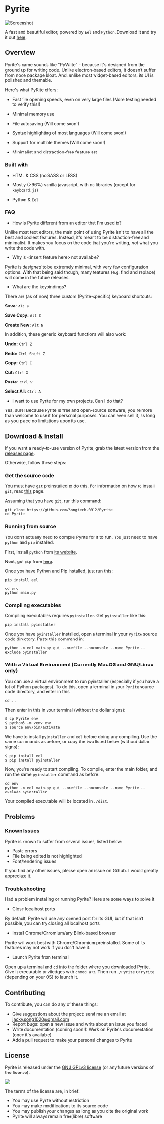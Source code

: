 # Pyrite

![Screenshot](markdown_assets/hero-image.png)

A fast and beautiful editor, powered by `Eel` and `Python`. Download it and try it out [here](release_notes/release-0.1.1-alpha.md).

## Overview

Pyrite's name sounds like "PyWrite" - because it's designed from the ground up for writing code. Unlike electron-based editors, it doesn't suffer from node package bloat. And, unlike most widget-based editors, its UI is polished and themable. 

Here's what PyRite offers:

* Fast file opening speeds, even on very large files (More testing needed to verify this!) 

* Minimal memory use

* File autosaving (Will come soon!)

* Syntax highlighting of most languages (Will come soon!)

* Support for multiple themes (Will come soon!)

* Minimalist and distraction-free feature set

### Built with

* HTML & CSS (no SASS or LESS)
  
* Mostly (>96%) vanilla javascript, with no libraries (except for `keyboard.js`)
  
* Python & `Eel`

### FAQ

* How is Pyrite different from an editor that I'm used to?

Unlike most text editors, the main point of using Pyrite isn't to have all the best and coolest features. Instead, it's meant to be distraction-free and minimalist. It makes you focus on the code that you're writing, *not* what you write the code with.

* Why is \<insert feature here\> not available?

Pyrite is *designed* to be extremely minimal, with very few configuration options. With that being said though, many features (e.g. find and replace) will come in the future releases.

* What are the keybindings?

There are (as of now) three custom (Pyrite-specific) keyboard shortcuts:

**Save:** `Alt S`

**Save Copy:** `Alt C`

**Create New:** `Alt N`

In addition, these generic keyboard functions will also work:

**Undo:** `Ctrl Z`

**Redo:** `Ctrl Shift Z`

**Copy:** `Ctrl C`

**Cut:** `Ctrl X`

**Paste:** `Ctrl V`

**Select All:**  `Ctrl A`

* I want to use Pyrite for my own projects. Can I do that?

Yes, sure! Because Pyrite is free and open-source software, you're more than welcome to use it for personal purposes. You can even sell it, as long as you place no limitations upon its use.


## Download & Install

If you want a ready-to-use version of Pyrite, grab the latest version from the [releases page](https://github.com/Songtech-0912/Pyrite/releases).

Otherwise, follow these steps:

### Get the source code

You must have `git` preinstalled to do this. For information on how to install `git`, read [this](https://git-scm.com/book/en/v2/Getting-Started-Installing-Git) page.

Assuming that you have `git`, run this command:

```
git clone https://github.com/Songtech-0912/Pyrite
cd Pyrite
```

### Running from source

You don't actually need to compile Pyrite for it to run. You just need to have `python` and `pip` installed.

First, install `python` from [its website](https://www.python.org/downloads/).

Next, get `pip` from [here](https://pip.pypa.io/en/stable/installing/).

Once you have Python and Pip installed, just run this:

```
pip install eel
```

```
cd src
python main.py
```

### Compiling executables

Compiling executables requires `pyinstaller`. Get `pyinstaller` like this:

```
pip install pyinstaller
```

Once you have `pyinstaller` installed, open a terminal in your `Pyrite` source code directory. Paste this command in:

```
python -m eel main.py gui --onefile --noconsole --name Pyrite --exclude pyinstaller
```

### With a Virtual Environment (Currently MacOS and GNU/Linux only)

You can use a virtual environment to run pyinstaller (especially if you have a lot of Python packages). To do this, open a terminal in your `Pyrite` source code directory, and enter in this:

```
cd ..
```

Then enter in this in your terminal (without the dollar signs):

```
$ cp Pyrite env
$ python3 -m venv env
$ source env/bin/activate
```

We have to install `pyinstaller` and `eel` before doing any compiling. Use the same commands as before, or copy the two listed below (without dollar signs):

```
$ pip install eel
$ pip install pyinstaller
```

Now, you're ready to start compiling. To compile, enter the main folder, and run the same `pyinstaller` command as before:

```
cd env
python -m eel main.py gui --onefile --noconsole --name Pyrite --exclude pyinstaller
```

Your compiled executable will be located in `./dist`.

## Problems

### Known Issues

Pyrite is known to suffer from several issues, listed below:

* Paste errors
* File being edited is not highlighted
* Font/rendering issues

If you find any other issues, please open an issue on Github. I would greatly appreciate it.

### Troubleshooting

Had a problem installing or running Pyrite? Here are some ways to solve it

* Close localhost ports

By default, Pyrite will use any opened port for its GUI, but if that isn't possible, you can try closing all localhost ports

* Install Chrome/Chromium/any Blink-based browser

Pyrite will work best with Chrome/Chromium preinstalled. Some of its features may not work if you don't have it.

* Launch Pyrite from terminal

Open up a terminal and `cd` into the folder where you downloaded Pyrite. Give it executable priviledges with `chmod a+x`. Then run `./Pyrite` or `Pyrite` (depending on your OS) to launch it.

## Contributing

To contribute, you can do any of these things:

* Give suggestions about the project: send me an email at jacky.song1020@gmail.com
* Report bugs: open a new issue and write about an issue you faced
* Write documentation (coming soon!): Work on Pyrite's documentation (once it's available)
* Add a pull request to make your personal changes to Pyrite

## License


Pyrite is released under the [GNU GPLv3 license](https://www.gnu.org/licenses/gpl.html) (or any future versions of the license). 

![](https://www.gnu.org/graphics/gplv3-with-text-136x68.png)

The terms of the license are, in brief:
 * You may use Pyrite without restriction 
 * You may make modifications to its source code
 * You may publish your changes as long as you cite the original work
 * Pyrite will always remain free(libre) software